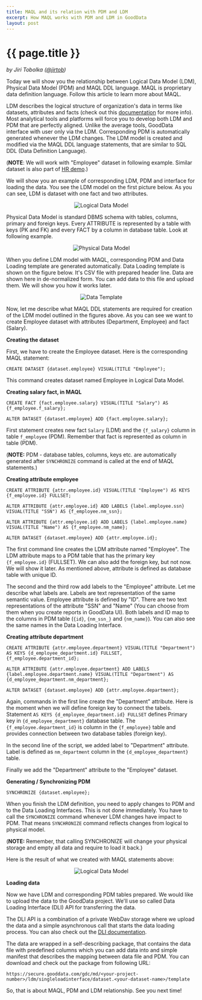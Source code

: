 ```yaml
---
title: MAQL and its relation with PDM and LDM
excerpt: How MAQL works with PDM and LDM in GoodData
layout: post
---
```


# {{ page.title }}
_by Jiri Tobolka ([@jirtob](http://twitter.com/jirtob))_

Today we will show you the relationship between Logical Data Model (LDM), Physical Data Model (PDM) and MAQL DDL language. MAQL is proprietary data definition language. Follow this article to learn more about MAQL.

LDM describes the logical structure of organization's data in terms like datasets, attributes and facts (check out this [documentation](http://developer.gooddata.com/api/maql-ddl.html) for more info). Most analytical tools and platforms will force you to develop both LDM and PDM that are perfectly aligned. Unlike the average tools, GoodData interface with user only via the LDM. Corresponding PDM is automatically generated whenever the LDM changes. The LDM model is created and modified via the MAQL DDL language statements, that are similar to SQL DDL (Data Definition Language).

(**NOTE**: We will work with "Employee" dataset in following example. Similar dataset is also part of [HR demo](http://developer.gooddata.com/gooddata-cl/examples/hr/).)

We will show you an example of corresponding LDM, PDM and interface for loading the data. You see the LDM model on the first picture below. As you can see, LDM is dataset with one fact and two attributes.

<p>
<center><img src="{{ site.root }}/images/posts/ldm-model.png" alt="Logical Data Model"></center>
</p>

Physical Data Model is standard DBMS schema with tables, columns, primary and foreign keys. Every ATTRIBUTE is represented by a table with keys (PK and FK) and every FACT by a column in database table. Look at following example. 

<p>
<center><img src="{{ site.root }}/images/posts/pdm-model.png" alt="Physical Data Model"></center>
</p>

When you define LDM model with MAQL, corresponding PDM and Data Loading template are generated automatically. Data Loading template is shown on the figure below. It's CSV file with prepared header line. Data are shown here in de-normalized form. You can add data to this file and upload them. We will show you how it works later. 

<p>
<center><img src="{{ site.root }}/images/posts/data-template.png" alt="Data Template"></center>
</p>

Now, let me describe what MAQL DDL statements are required for creation of the LDM model outlined in the figures above. As you can see we want to create Employee dataset with attributes (Department, Employee) and fact (Salary).

**Creating the dataset**

First, we have to create the Employee dataset. Here is the corresponding MAQL statement:

`CREATE DATASET {dataset.employee} VISUAL(TITLE "Employee");`

This command creates dataset named Employee in Logical Data Model.

**Creating salary fact, in MAQL**

`CREATE FACT {fact.employee.salary} VISUAL(TITLE "Salary") AS {f_employee.f_salary};`

`ALTER DATASET {dataset.employee} ADD {fact.employee.salary};`

First statement creates new fact `Salary` (LDM) and the `{f_salary}` column in table `f_employee` (PDM). Remember that fact is represented as column in table (PDM).

(**NOTE:** PDM - database tables, columns, keys etc. are automatically generated after `SYNCHRONIZE` command is called at the end of MAQL statements.)  

**Creating attribute employee**

`CREATE ATTRIBUTE {attr.employee.id} VISUAL(TITLE "Employee") AS KEYS {f_employee.id} FULLSET;`

`ALTER ATTRIBUTE {attr.employee.id} ADD LABELS {label.employee.ssn} VISUAL(TITLE "SSN") AS {f_employee.nm_ssn};`

`ALTER ATTRIBUTE {attr.employee.id} ADD LABELS {label.employee.name} VISUAL(TITLE "Name") AS {f_employee.nm_name};`

`ALTER DATASET {dataset.employee} ADD {attr.employee.id};`

The first command line creates the LDM attribute named "Employee". The LDM attribute maps to a PDM table that has the primary key `{f_employee.id}` (FULLSET). We can also add the foreign key, but not now. We will show it later. As mentioned above, attribute is defined as database table with unique ID.

The second and the third row add labels to the "Employee" attribute. Let me describe what labels are. Labels are text representation of the same semantic value. Employee attribute is defined by "ID". There are two text representations of the attribute "SSN" and "Name" (You can choose from them when you create reports in GoodData UI). Both labels and ID map to the columns in PDM table (`{id}`, `{nm_ssn_}` and `{nm_name}`). You can also see the same names in the Data Loading Interface.

**Creating attribute department**

`CREATE ATTRIBUTE {attr.employee.department} VISUAL(TITLE "Department") AS KEYS {d_employee_department.id} FULLSET, {f_employee.department_id};`

`ALTER ATTRIBUTE {attr.employee.department} ADD LABELS {label.employee.department.name} VISUAL(TITLE "Department") AS {d_employee_department.nm_department};`

`ALTER DATASET {dataset.employee} ADD {attr.employee.department};`

Again, commands in the first line create the "Department" attribute. Here is the moment when we will define foreign key to connect the tabels. Statement `AS KEYS {d_employee_department.id} FULLSET` defines Primary key in `{d_employee_department}` database table. The `{f_employee.department_id}` is column in the `{f_employee}` table and provides connection between two database tables (foreign key).

In the second line of the script, we added label to "Department" attribute. Label is defined as `nm_department` column in the `{d_employee_department}` table. 

Finally we add the "Department" attribute to the "Employee" dataset.

**Generating / Synchronizing PDM**

`SYNCHRONIZE {dataset.employee};`

When you finish the LDM definition, you need to apply changes to PDM and to the Data Loading Interfaces. This is not done immediately. You have to call the `SYNCHRONIZE` command whenever LDM changes have impact to PDM. That means `SYNCHRONIZE` command reflects changes from logical to physical model.

(**NOTE:** Remember, that calling SYNCHRONIZE will change your physical storage and empty all data and require to load it back.)

Here is the result of what we created with MAQL statements above:

<p>
<center><img src="{{ site.root }}/images/posts/maql-generating.png" alt="Logical Data Model"></center>
</p>

**Loading data**

Now we have LDM and corresponding PDM tables prepared. We would like to upload the data to the GoodData project. We'll use so called Data Loading Interface (DLI) API for transferring the data.

The DLI API is a combination of a private WebDav storage where we upload the data and a simple asynchronous call that starts the data loading process. You can also check out the [DLI documentation](http://developer.gooddata.com/api/#data).

The data are wrapped in a self-describing package, that contains the data file with predefined columns which you can add data into and simple manifest that describes the mapping between data file and PDM. You can download and check out the package from following URL:

`https://secure.gooddata.com/gdc/md/<your-project-number>/ldm/singleloadinterface/dataset.<your-dataset-name>/template`

So, that is about MAQL, PDM and LDM relationship. See you next time!